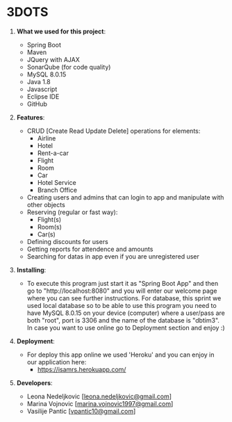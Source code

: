   # 3DOTS

1. **What we used for this project**:
    * Spring Boot 
    * Maven
    * JQuery with AJAX
    * SonarQube (for code quality)
    * MySQL 8.0.15
    * Java 1.8
    * Javascript
    * Eclipse IDE
    * GitHub

2. **Features**:
    * CRUD [Create Read Update Delete] operations for elements:
        - Airline
        - Hotel
        - Rent-a-car
        - Flight
        - Room
        - Car
        - Hotel Service
        - Branch Office
    * Creating users and admins that can login to app and manipulate with other objects
    * Reserving (regular or fast way):
        - Flight(s)
        - Room(s)
        - Car(s)
    * Defining discounts for users
    * Getting reports for attendence and amounts
    * Searching for datas in app even if you are unregistered user

3. **Installing**:
    * To execute this program just start it as "Spring Boot App" and then go to 
    "http://localhost:8080" and you will enter our welcome page where you can see 
    further instructions. For database, this sprint we used local database so to 
    be able to use this program you need to have MySQL 8.0.15 on your device 
    (computer) where a user/pass are both "root", port is 3306 and the name of 
    the database is "dbtim3". In case you want to use online go to Deployment 
    section and enjoy :)

4. **Deployment**: 
    * For deploy this app online we used 'Heroku' and you can enjoy in our 
    application here:
        - https://isamrs.herokuapp.com/

5. **Developers**:
    * Leona Nedeljkovic [leona.nedeljkovic@gmail.com]
    * Marina Vojnovic [marina.vojnovic1997@gmail.com]
    * Vasilije Pantic [vpantic10@gmail.com]

